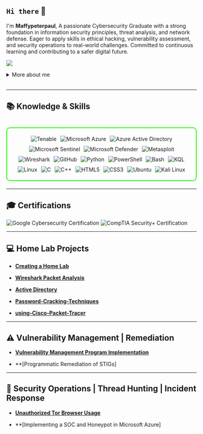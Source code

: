 ## `Hi there` 👋

I'm **Maffypeterpaul**, A passionate Cybersecurity Graduate with a strong foundation in information security principles, threat analysis, and network defense. Eager to apply skills in ethical hacking, vulnerability assessment, and security operations to real-world challenges. Committed to continuous learning and contributing to a safer digital future.

<a href="https://linkedin.com/in/maffy-peterpaul"><img src="https://img.shields.io/badge/-LinkedIn-0072b1?&style=for-the-badge&logo=linkedin&logoColor=white" /></a>

<details>
  <summary>More about me</summary>

- **Name**: Maffy peterpaul
- **From**: Peterborough, United Kingtom
- Cybersecurity Graduate | **Coventry University** 
- I'm a Cybersecurity Graduate  
- Continuously improving my knowledge of **Website Vulnerabilities** and **Cybersecurity Skills**.
- I’m currently learning and exploring **advanced hacking techniques** and **cybersecurity certifications**.

</details>
<br>

---

<h2 id="knowledge_skills" align=''>📚  Knowledge & Skills</h2>

<br>

<div style="border: 2px solid #22F700; border-radius: 10px; padding: 20px; margin-bottom: 20px;">
  <div align="left" style="display: flex; flex-wrap: wrap; justify-content: center; gap: 10px;">


  <img src="https://img.shields.io/badge/Tenable-FF6600?style=for-the-badge&logo=tenable&logoColor=white&color=000000" alt="Tenable" />
      <img src="https://img.shields.io/badge/Microsoft_Azure-0089D6?style=for-the-badge&logo=microsoftazure&logoColor=white&color=000000" alt="Microsoft Azure" />
      <img src="https://img.shields.io/badge/Azure_Active_Directory-0078D4?style=for-the-badge&logo=microsoftazure&logoColor=white&color=000000" alt="Azure Active Directory" />
      <img src="https://img.shields.io/badge/Microsoft_Sentinel-0078D4?style=for-the-badge&logo=microsoftazure&logoColor=white&color=000000" alt="Microsoft Sentinel" />
      <img src="https://img.shields.io/badge/Microsoft_Defender-0078D4?style=for-the-badge&logo=microsoftdefender&logoColor=white&color=000000" alt="Microsoft Defender" />
      <img src="https://img.shields.io/badge/Metasploit-008C8C?style=for-the-badge&logo=metasploit&color=000000" alt="Metasploit" />
      <img src="https://img.shields.io/badge/Wireshark-009639?style=for-the-badge&logo=wireshark&color=000000" alt="Wireshark" />
      <img src="https://img.shields.io/badge/GitHub-181717?style=for-the-badge&logo=github&logoColor=white&color=000000" alt="GitHub" />
      <img src="https://img.shields.io/badge/Python-3776AB?style=for-the-badge&logo=python&color=000000" alt="Python" />
      <img src="https://img.shields.io/badge/PowerShell-5391FE?style=for-the-badge&logo=powershell&logoColor=white&color=000000" alt="PowerShell" />
      <img src="https://img.shields.io/badge/Bash-4EAA25?style=for-the-badge&logo=gnu-bash&logoColor=white&color=000000" alt="Bash" />
      <img src="https://img.shields.io/badge/KQL-0078D4?style=for-the-badge&logoColor=white&color=000000" alt="KQL" />
      <img src="https://img.shields.io/badge/Linux-FCC624?style=for-the-badge&logo=linux&color=000000" alt="Linux" />
      <img src="https://img.shields.io/badge/C-00599C?style=for-the-badge&logo=c&color=000000" alt="C" />
      <img src="https://img.shields.io/badge/C%2B%2B-F34B7F?style=for-the-badge&logo=c%2B%2B&color=000000" alt="C++" />
      <img src="https://img.shields.io/badge/HTML5-5D4B6C?style=for-the-badge&logo=html5&color=000000" alt="HTML5" />
      <img src="https://img.shields.io/badge/CSS3-2965F1?style=for-the-badge&logo=css3&color=000000" alt="CSS3" />
      <img src="https://img.shields.io/badge/Ubuntu-E95420?style=for-the-badge&logo=ubuntu&color=000000" alt="Ubuntu" />
      <img src="https://img.shields.io/badge/Kali_Linux-557C94?style=for-the-badge&logo=kali-linux&color=000000" alt="Kali Linux" />
      
      

  </div>
</div>

---
<h2 id="Certifications" align=''>🎓  Certifications </h2>

<div>
<img src="https://img.shields.io/badge/Google-Cybersecurity%20Certified-blue?style=for-the-badge&color=000000" alt="Google Cybersecurity Certification" />
<img src="https://img.shields.io/badge/CompTIA_Security%2B-Certified-red?style=for-the-badge&color=000000" alt="CompTIA Security+ Certification" />

</div>

---

<h2 id=" Projects" align=''>💻 Home Lab Projects </h2>

- **[Creating a Home Lab](https://github.com/Maffypeterp/Creating-a-Home-Lab)**

- **[Wireshark Packet Analysis](https://github.com/Maffypeterp/Wireshark-Packet-Analysis)** 

- **[Active Directory](https://github.com/Maffypeterp/Active-Directory)**

- **[Password-Cracking-Techniques](https://github.com/Maffypeterp/Password-Cracking-Techniques)**    

- **[using-Cisco-Packet-Tracer](https://github.com/Maffypeterp/Setting-up-and-using-Cisco-Packet-Tracer)**


---

<h2 id="Vulnerability Management |  Remediation" align=''>⚠️ Vulnerability Management   |   Remediation </h2>

- **[Vulnerability Management Program Implementation](https://github.com/Maffypeterp/Vulnerability-Management-Program-Implementation)**

- **[Programmatic Remediation of STIGs]


---

<h2 id="Security Operations|Thread Detection|Incident Response" align=''>🚨  Security Operations   |  Thread Hunting  |  Incident Response </h2>

- **[Unauthorized Tor Browser Usage](https://github.com/Maffypeterp/Unauthorized-Tor-Browser-Usage)**

- **[Implementing a SOC and Honeypot in Microsoft Azure]
  
